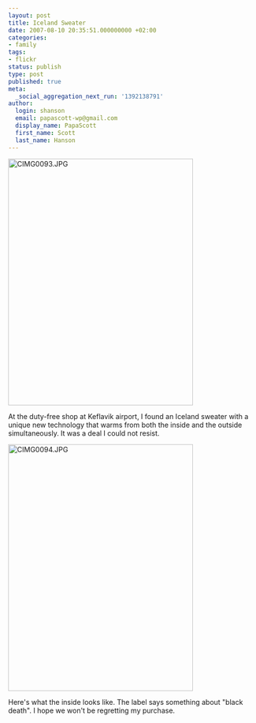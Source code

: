 ```yaml
---
layout: post
title: Iceland Sweater
date: 2007-08-10 20:35:51.000000000 +02:00
categories:
- family
tags:
- flickr
status: publish
type: post
published: true
meta:
  _social_aggregation_next_run: '1392138791'
author:
  login: shanson
  email: papascott-wp@gmail.com
  display_name: PapaScott
  first_name: Scott
  last_name: Hanson
---
```

<p><a href="http://www.flickr.com/photos/papascott/1074092998/" title="Photo Sharing"><img src="2.static.flickr.com/1264/1074092998_43710fbaac.jpg" width="375" height="500" alt="CIMG0093.JPG" /></a></p>
<p>At the duty-free shop at Keflavik airport, I found an Iceland sweater with a unique new technology that warms from both the inside and the outside simultaneously. It was a deal I could not resist.</p>
<p><a href="http://www.flickr.com/photos/papascott/1073232835/" title="Photo Sharing"><img src="2.static.flickr.com/1055/1073232835_c5c8468e76.jpg" width="375" height="500" alt="CIMG0094.JPG" /></a></p>
<p>Here's what the inside looks like. The label says something about "black death". I hope we won't be regretting my purchase.</p>
